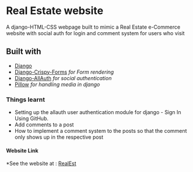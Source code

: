 # Real Estate website
A django-HTML-CSS webpage built to mimic a Real Estate e-Commerce website with social auth for login and comment system for users who visit

## Built with

* [Django](https://www.djangoproject.com/)
* [Django-Crispy-Forms](https://django-crispy-forms.readthedocs.io/en/latest/#) *for Form rendering*
* [Django-AllAuth](https://django-allauth.readthedocs.io/en/latest/overview.html) *for social authentication*
* [Pillow](https://pillow.readthedocs.io/en/stable/) *for handling media in django*

### Things learnt

* Setting up the allauth user authentication module for django - Sign In Using GitHub.
* Add comments to a post
* How to implement a comment system to the posts so that the comment only shows up in the respective post

#### Website Link

*See the website at : [RealEst](https://secure-gorge-88764.herokuapp.com/)


